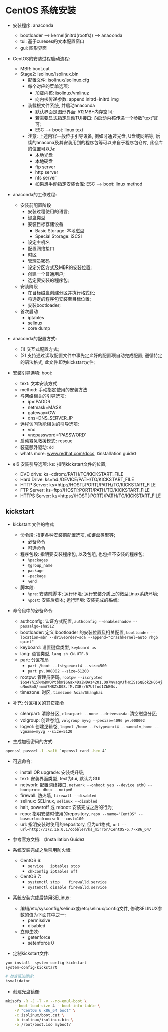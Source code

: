 # CentOS 系统安装

- 安装程序: anaconda
    - bootloader --> kernel(initrd(rootfs)) --> anaconda
    - tui: 基于cureses的文本配置窗口
    - gui: 图形界面

- CentOS的安装过程启动流程:
    - MBR: boot.cat
    - Stage2: isolinux/isolinux.bin
        - 配置文件: isolinux/isolinux.cfg
        - 每个对应的菜单选项:
            - 加载内核: isolinux/vmlinuz
            - 向内核传递参数: append initrd=initrd.img
        - 装载根文件系统, 并启动anaconda
            - 默认界面是图形界面: 512MB+内存空间;
            - 若需要显式指定启动TUI接口:  向启动内核传递一个参数"text"即可;
            - ESC --> boot: linux  text
        - 注意: 上述内容一般位于引导设备, 例如可通过光盘, U盘或网络等; 后续的anacona及其安装用到的程序包等可以来自于程序包仓库, 此仓库的位置可以为:
            - 本地光盘
            - 本地硬盘
            - ftp server
            - http server
            - nfs server
            - 如果想手动指定安装仓库: ESC --> boot: linux method

- anaconda的工作过程:
    - 安装前配置阶段
        - 安装过程使用的语言;
        - 键盘类型
        - 安装目标存储设备
            - Basic Storage: 本地磁盘
            - Special Storage: iSCSI
        - 设定主机名
        - 配置网络接口
        - 时区
        - 管理员密码
        - 设定分区方式及MBR的安装位置;
        - 创建一个普通用户;
        - 选定要安装的程序包;
    - 安装阶段
        - 在目标磁盘创建分区并执行格式化;
        - 将选定的程序包安装至目标位置;
        - 安装bootloader;
    - 首次启动
        - iptables
        - selinux
        - core dump

- anaconda的配置方式:
    - (1) 交互式配置方式;
    - (2) 支持通过读取配置文件中事先定义好的配置项自动完成配置; 遵循特定的语法格式, 此文件即为kickstart文件;

- 安装引导选项: boot:
    - text: 文本安装方式
    - method: 手动指定使用的安装方法
    - 与网络相关的引导选项:
        - ip=IPADDR
        - netmask=MASK
        - gateway=GW
        - dns=DNS_SERVER_IP
    - 远程访问功能相关的引导选项:
        - vnc
        - vncpassword='PASSWORD'
    - 启动紧急救援模式: rescue
    - 装载额外驱动: `dd`
    - whats more: www.redhat.com/docs, 《installation guide》

- el6 安装引导选项: ks: 指明kickstart文件的位置;
    - DVD drive: ks=cdrom:/PATH/TO/KICKSTART_FILE
    - Hard Drive: ks=hd:/DEVICE/PATH/TO/KICKSTART_FILE
    - HTTP Server: ks=http://HOST[:PORT]/PATH/TO/KICKSTART_FILE
    - FTP Server: ks=ftp://HOST[:PORT]/PATH/TO/KICKSTART_FILE
    - HTTPS Server: ks=https://HOST[:PORT]/PATH/TO/KICKSTART_FILE

## kickstart

- kickstart 文件的格式
    - 命令段: 指定各种安装前配置选项, 如键盘类型等;
        - 必备命令
        - 可选命令
    - 程序包段: 指明要安装程序包, 以及包组, 也包括不安装的程序包;
        - `%packages`
        - `@group_name`
        - `package`
        - `-package`
        - `%end`
    - 脚本段:
        - `%pre`: 安装前脚本; 运行环境: 运行安装介质上的微型Linux系统环境;
        - `%post`: 安装后脚本; 运行环境: 安装完成的系统;

- 命令段中的必备命令:
    - authconfig: 认证方式配置, `authconfig --enableshadow --passalgo=sha512`
    - bootloader: 定义 bootloader 的安装位置及相关配置, `bootloader --location=mbr --driveorder=sda --append="crashkernel=auto rhgb quiet"`
    - keyboard: 设置键盘类型, `keyboard us`
    - lang: 语言类型, `lang zh_CN.UTF-8`
    - part: 分区布局
        - `part /boot --fstype=ext4 --size=500`
        - `part pv.008002 --size=51200`
    - rootpw: 管理员密码, `rootpw --iscrypted $6$4Yh15kMGDWOPtbbW$SGax4DsZwDAz4201.O97WvaqVJfHcISsSQEokZH054juNnoBmO/rmmA7H8ZsD08.fM.Z3Br/67Uffod1ZbE0s.`
    - timezone: 时区, `timezone Asia/Shanghai`

- 补充: 分区相关的其它指令
    - clearpart: 清除分区, `clearpart --none --drives=sda`: 清空磁盘分区;
    - volgroup: 创建卷组, `volgroup myvg --pesize=4096 pv.008002`
    - logvol: 创建逻辑卷, `logvol /home --fstype=ext4 --name=lv_home --vgname=myvg --size=5120`

- 生成加密密码的方式:

```sh
openssl passwd -1 -salt `openssl rand -hex 4`
```

- 可选命令:
    - install OR upgrade: 安装或升级;
    - text: 安装界面类型, text为tui, 默认为GUI
    - network: 配置网络接口, `network --onboot yes --device eth0 --bootproto dhcp --noipv6`
    - firewall: 防火墙, `firewall --disabled`
    - selinux: SELinux, `selinux --disabled`
    - halt, poweroff 或 reboot: 安装完成之后的行为;
    - repo: 指明安装时使用的repository, `repo --name="CentOS" --baseurl=cdrom:sr0 --cost=100`
    - url: 指明安装时使用的repository, 但为url格式, `url --url=http://172.16.0.1/cobbler/ks_mirror/CentOS-6.7-x86_64/`

- 参考官方文档: 《Installation Guide》

- 系统安装完成之后禁用防火墙:
    - CentOS 6:
        - `service   iptables stop`
        - `chkconfig iptables off`
    - CentOS 7:
        - `systemctl stop    firewalld.service`
        - `systemctl disable firewalld.service`

- 系统安装完成后禁用SELinux:
    - 编辑/etc/sysconfig/selinux或/etc/selinux/config文件, 修改SELINUX参数的值为下面其中之一:
        - permissive
        - disabled
    - 立即生效:
        - getenforce
        - setenforce 0

- 定制kickstart文件:

```sh
yum install  system-config-kickstart
system-config-kickstart

# 检查语法错误:
ksvalidator
```

- 创建光盘镜像:

```sh
mkisofs -R -J -T -v --no-emul-boot \
    --boot-load-size 4 --boot-info-table \
    -V "CentOS 6 x86_64 boot" \
    -c isolinux/boot.cat \
    -b isolinux/isolinux.bin \
    -o /root/boot.iso myboot/
```
